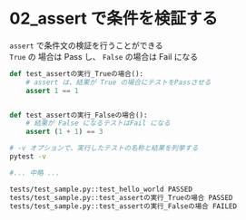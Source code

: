 # 02_assert で条件を検証する

`assert` で条件文の検証を行うことができる  
`True` の 場合は Pass し、 `False` の場合は Fail になる

```py
def test_assertの実行_Trueの場合():
    # assert は、結果が True の場合にテストをPassさせる
    assert 1 == 1


def test_assertの実行_Falseの場合():
    # 結果が False になるテストはFail になる
    assert (1 + 1) == 3
```

```bash
# -v オプションで、実行したテストの名称と結果を列挙する
pytest -v

#... 中略 ...

tests/test_sample.py::test_hello_world PASSED                                                  [ 33%]
tests/test_sample.py::test_assertの実行_Trueの場合 PASSED                                       [ 66%]
tests/test_sample.py::test_assertの実行_Falseの場合 FAILED                                      [100%]
```
